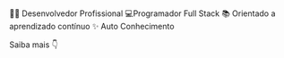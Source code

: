 👨‍💻 Desenvolvedor Profissional 💻Programador Full Stack 📚 Orientado a aprendizado contínuo ✨ Auto Conhecimento 

Saiba mais 👇

